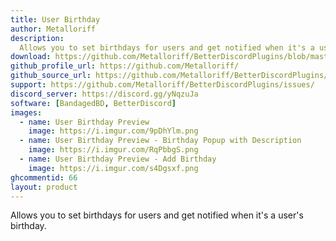 ```yaml
---
title: User Birthday
author: Metalloriff
description:
  Allows you to set birthdays for users and get notified when it's a user's birthday.
download: https://github.com/Metalloriff/BetterDiscordPlugins/blob/master/UserBirthdays.plugin.js
github_profile_url: https://github.com/Metalloriff/
github_source_url: https://github.com/Metalloriff/BetterDiscordPlugins/blob/master/UserBirthdays.plugin.js
support: https://github.com/Metalloriff/BetterDiscordPlugins/issues/
discord_server: https://discord.gg/yNqzuJa
software: [BandagedBD, BetterDiscord]
images:
  - name: User Birthday Preview
    image: https://i.imgur.com/9pDhYlm.png
  - name: User Birthday Preview - Birthday Popup with Description
    image: https://i.imgur.com/RqPbbgS.png
  - name: User Birthday Preview - Add Birthday
    image: https://i.imgur.com/s4Dgsxf.png
ghcommentid: 66
layout: product
---
```

Allows you to set birthdays for users and get notified when it's a user's birthday.
